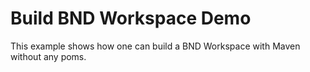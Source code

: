 Build BND Workspace Demo
========================

This example shows how one can build a BND Workspace with Maven without any poms.